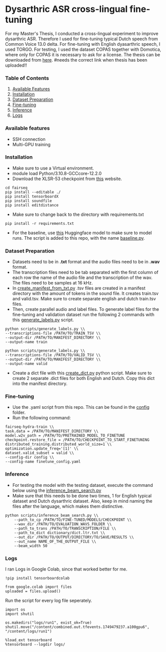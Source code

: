 # Dysarthric ASR cross-lingual fine-tuning
For my Master's Thesis, I conducted a cross-lingual experiment to improve dysarthric ASR. Therefore I used for fine-tuning typical Dutch speech from Common Voice 13.0 delta. For fine-tuning with English dyasarthric speech, I used TORGO. For testing, I used the dataset COPAS together with Domotica, where only for COPAS it is necessary to ask for a license. 
The thesis can be downloaded from [here](https://campus-fryslan.studenttheses.ub.rug.nl/356/). #needs the correct link when thesis has been uploaded!!

### Table of Contents
1. [Available Features](#feature)
2. [Installation](#installation)
3. [Dataset Preparation](#dataset_preparation)
4. [Fine-tuning](#finetuning)
5. [Inference](#inference)
6. [Logs](#logs)

<a name = "feature" ></a>
### Available features
- SSH connection
- Multi-GPU training

<a name = "installation" ></a>
### Installation
- Make sure to use a Virtual environment.
- module load Python/3.10.8-GCCcore-12.2.0
- Download the XLSR-53 checkpoint from [this](https://github.com/facebookresearch/fairseq/tree/main/examples/wav2vec#wav2vec-20)  website. 
```
cd fairseq
pip install --editable ./
pip install tensorboardX
pip install soundfile
pip install editdistance
```
- Make sure to change back to the directory with requirements.txt
```
pip install -r requirements.txt
```
- For the baseline, use [this](https://huggingface.co/jonatasgrosman/wav2vec2-large-xlsr-53-dutch) Huggingface model to make sure to model runs. The script is added to this repo, with the name [baseline.py](scripts/baseline.py). 

<a name = "dataset_preparation" ></a>
### Dataset Preparation
- Datasets need to be in **.txt** format and the audio files need to be in **.wav** format. 
- The transcription files need to be tab separated with the first column of each row the name of the audio file and the transcription of the wav. The files need to be samples at 16 kHz.
- In [create_manifest_from_txt.py](scripts/create_manifest_from_txt.py) .tsv files are created in a manifest directory with the amount of tokens in the sound file. It creates train.tsv and valid.tsv. Make sure to create separate english and dutch train.tsv files.
- Then, create parallel audio and label files. To generate label files for the fine-tuning and validation dataset run the following 2 commands with this [generate_labels.py](scripts/generate_labels.py) script.
```
python scripts/generate_labels.py \\ 
--transcriptions-file /PATH/TO/TRAIN_TSV \\
--output-dir /PATH/TO/MANIFEST_DIRECTORY \\
--output-name train

python scripts/generate_labels.py \\ 
--transcriptions-file /PATH/TO/VALID_TSV \\
--output-dir /PATH/TO/MANIFEST_DIRECTORY \\
--output-name valid
```
- Create a dict file with this [create_dict.py](scripts/create_dict.py) python script. Make sure to create 2 separate .dict files for both English and Dutch. Copy this dict into the manifest directory.

<a name = "finetuning" ></a>
### Fine-tuning
- Use the .yaml script from this repo. This can be found in the [config](config) folder. 
- Run the following command:
```
fairseq-hydra-train \\
task.data = /PATH/TO/MANIFEST_DIRECTORY \\
model.w2v_path = /PATH/TO/PRETRAINED_MODEL_TO_FINETUNE
checkpoint.restore_file = /PATH/TO/CHECKPOINT_TO_START_FINETUNING
distributed_training.distributed_world_size=1 \\
optimization.update_freq='[1]' \\
dataset.valid_subset = valid \\
--config-dir config \\
--config-name finetune_config.yaml
``` 

<a name = "inference" ></a>
### Inference
- For testing the model with the testing dataset, execute the command below using the [inference_beam_search.py](scripts/inference_beam_search.py)
- Make sure that this needs to be done two times, 1 for English typical dataset and Dutch dysarthric dataset. Also, keep in mind naming the files after the language, which makes them distinctive. 
```
python scripts/inference_beam_search.py \\
	--path_to_cp /PATH/TO/FINE-TUNED/MODELS/CHECKPOINT \\ 
	--wav_dir /PATH/TO/EVALUATION_WAVS_FOLDER \\
	--path_to_trans /PATH/TO/TRANSCRIPTION/FILE \\
	--path_to_dict dictionary/dict.ltr.txt \\
	--out_dir /PATH/TO/OUTPUT/DIRECTORY/TO/SAVE/RESULTS \\
	--out_name NAME_OF_THE_OUTPUT_FILE \\
	--beam_width 50
```
<a name = "logs" ></a>
### Logs
I ran Logs in Google Colab, since that worked better for me. 
```
!pip install tensorboardcolab
```

```
from google.colab import files
uploaded = files.upload()
```
Run the script for every log file seperately. 
```
import os
import shutil

os.makedirs("logs/run1", exist_ok=True)
shutil.move("/content/combined.out.tfevents.1749479237.a100gpu6", "/content/logs/run1")
```

```
%load_ext tensorboard
%tensorboard --logdir logs/
```
